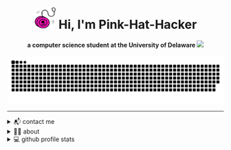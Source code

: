 <div align="center">
  
  <h1 align="center">
    <img class="yoyo" width=50 height=50 src="https://github.com/Pink-Hat-Hacker/Pink-Hat-Hacker/blob/911633c6423dc89a3c0b74d21f3526969729b126/yoyo.png" alt='pph yoyo logo' />
     Hi, I'm Pink-Hat-Hacker
  </h1>
  <h4 align="center">a computer science student at the University of Delaware  <img width="40" src="https://content.sportslogos.net/logos/31/657/full/delaware_blue_hens_logo_mascot_19997466.png"></h4>
</div>

<div align="center">
<!--   <img  src="https://github.com/Pink-Hat-Hacker/Pink-Hat-Hacker/blob/output/github-contribution-grid-snake.svg"
       alt="snake"/></a> -->
  <img  src="https://github.com/1999AZZAR/1999AZZAR/blob/readme/resources/img/grid-snake.svg"
       alt="snake" /></a>
</div>

-----
<details>
  <summary>📬 contact me</summary>
<div>
  <samp>
    <h2 align="center">you can reach me via:</h2>
    <p align="center">
      <br/>
      <a href="https://www.linkedin.com/in/zoe-yoyo-valladares/" target="blank"><img align="center"
         src="https://img.shields.io/badge/linkedin-%231DA1F2.svg?style=for-the-badge&logo=linkedin&logoColor=white"
         alt="PHH" height="30"/></a>
      <a href="mailto:zyv@udel.edu" target="blank"><img align="center"
         src="https://img.shields.io/badge/gmail-EA4335.svg?style=for-the-badge&logo=gmail&logoColor=white"
         alt="PHH" height="30"/></a>
    </p>
  </samp>
</div>
</details>

<details>
  <summary>🤙🏽 about</summary>
<div>
  <samp>
    <h2 align="center">I like: </h2>
      <ul>
        <li>Coffee</li>
        <li>Photography</li>
        <li>Project Cars</li>
      </ul>
  </samp>
  <samp>
    <h2 align="center">about my work: </h2>
    <ul>
        <li>Creating interesting solutions to everyday problems!</li>
        <li>Computational art!</li>
        <li>Full stack applications!</li>
    </ul>
  </samp>
</div>
</details>
  
<details> 
  <summary>💻 github profile stats</summary>
  <div>
  <samp>
    <h2 align="center"> Github stats </h2>
      <br/>
    <details open>
  <summary><h3>Languages</h3></summary>
      <p align="center">
          <a href="https://github.com/Pink-Hat-Hacker/">
            <img width="25%" src="https://github-readme-stats.vercel.app/api/top-langs/?username=Pink-Hat-Hacker&langs_count=10&theme=radical&layout=compact&hide_border=true" />
            <img width="30%" src="https://github-profile-summary-cards.vercel.app/api/cards/repos-per-language?username=Pink-Hat-Hacker&theme=radical&layout=compact&hide_border=true"
            alt="Pink-Hat-Hacker's :: Top Langs by repo" />
            <img width="30%" src="https://github-profile-summary-cards.vercel.app/api/cards/most-commit-language?username=Pink-Hat-Hacker&theme=radical&layout=compact&hide_border=true"
            alt="Pink-Hat-Hacker's :: Top Langs by commit" />
          </a>
        </p>
</details>
    <details open>
  <summary><h3>Stasistics</h3></summary>
        <p align="center">
          <a href="https://github.com/Pink-Hat-Hacker/">
            <img src="http://github-profile-summary-cards.vercel.app/api/cards/profile-details?username=Pink-Hat-Hacker&theme=radical"
            alt="Pink-Hat-Hacker's :: contributions " />
          </a>
       </p>
     <br>
     </samp>
  </div>    
    </details>
